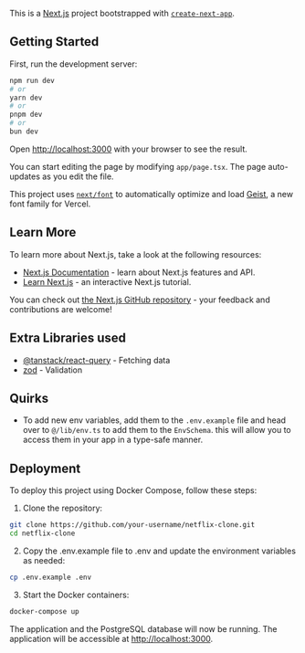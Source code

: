 This is a [Next.js](https://nextjs.org) project bootstrapped with [`create-next-app`](https://nextjs.org/docs/app/api-reference/cli/create-next-app).

## Getting Started

First, run the development server:

```bash
npm run dev
# or
yarn dev
# or
pnpm dev
# or
bun dev
```

Open [http://localhost:3000](http://localhost:3000) with your browser to see the result.

You can start editing the page by modifying `app/page.tsx`. The page auto-updates as you edit the file.

This project uses [`next/font`](https://nextjs.org/docs/app/building-your-application/optimizing/fonts) to automatically optimize and load [Geist](https://vercel.com/font), a new font family for Vercel.

## Learn More

To learn more about Next.js, take a look at the following resources:

- [Next.js Documentation](https://nextjs.org/docs) - learn about Next.js features and API.
- [Learn Next.js](https://nextjs.org/learn) - an interactive Next.js tutorial.

You can check out [the Next.js GitHub repository](https://github.com/vercel/next.js) - your feedback and contributions are welcome!

## Extra Libraries used

- [@tanstack/react-query](https://tanstack.com/query/v5) - Fetching data
- [zod](https://zod.dev/) - Validation

## Quirks

- To add new env variables, add them to the `.env.example` file and head over to `@/lib/env.ts` to add them to the `EnvSchema`. this will allow you to access them in your app in a type-safe manner.

## Deployment

To deploy this project using Docker Compose, follow these steps:

1. Clone the repository:

```bash
git clone https://github.com/your-username/netflix-clone.git
cd netflix-clone
```

2. Copy the .env.example file to .env and update the environment variables as needed:

```bash
cp .env.example .env
```

3. Start the Docker containers:

```bash
docker-compose up
```

The application and the PostgreSQL database will now be running. The application will be accessible at [http://localhost:3000](http://localhost:3000).
